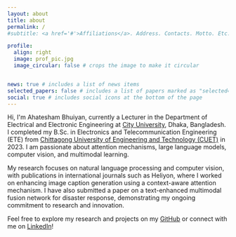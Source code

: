 ```yaml
---
layout: about
title: about
permalink: /
#subtitle: <a href='#'>Affiliations</a>. Address. Contacts. Motto. Etc.

profile:
  align: right
  image: prof_pic.jpg
  image_circular: false # crops the image to make it circular


news: true # includes a list of news items
selected_papers: false # includes a list of papers marked as "selected={true}"
social: true # includes social icons at the bottom of the page
---
```


Hi, I'm Ahatesham Bhuiyan, currently a Lecturer in the Department of Electrical and Electronic Engineering at [City University](https://www.cityuniversity.edu.bd/), Dhaka, Bangladesh. I completed my B.Sc. in Electronics and Telecommunication Engineering (ETE) from [Chittagong University of Engineering and Technology (CUET)](https://www.cuet.ac.bd/) in 2023. I am passionate about attention mechanisms, large language models, computer vision, and multimodal learning.

My research focuses on natural language processing and computer vision, with publications in international journals such as Heliyon, where I worked on enhancing image caption generation using a context-aware attention mechanism. I have also submitted a paper on a text-enhanced multimodal fusion network for disaster response, demonstrating my ongoing commitment to research and innovation.

Feel free to explore my research and projects on my [GitHub](https://github.com/ahatesham02) or connect with me on [LinkedIn](https://www.linkedin.com/in/ahatesham-bhuiyan-4b5927169/)!
